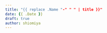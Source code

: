 ```yaml
---
title: "{{ replace .Name "-" " " | title }}"
date: {{ .Date }}
draft: true
author: shiomiya
---
```


